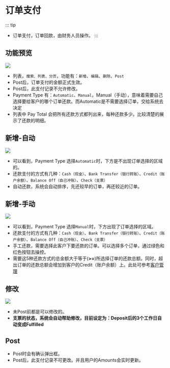 # 订单支付

::: tip
- 订单支付，订单回款，由财务人员操作。
:::

## 功能预览
![](/finance/orderPayment.png)
- 列表，`搜索、列表、分页`，功能有：`新增`、`编辑`、`删除`、`Post`
- Post后，订单支付的金额正式生效。
- Post后，此支付记录不允许修改。
- Payment Type 有：`Automatic`、`Manual`，Manual（手动），意味着需要自己选择要给客户的哪个订单还款。而Automatic是不需要选择订单，交给系统去决定
- 列表中 Pay Total 会把所有还款方式都列出来，每种还款多少。比较清楚的展示了还款的明细。

## 新增-自动
![](/finance/orderPayment-add-automatic.png)
- 可以看到，Payment Type 选择`Automatic`时，下方是不出现订单选择的区域的。
- 还款支付的方式有几种：`Cash（现金）`、`Bank Transfer（银行转账）`、`Credit（账户余额）`、`Balance Off（自己冲账）`、`Check（支票）`
- 自动还款，系统会自动排序，先还较早的订单，再还较近的订单。

## 新增-手动
![](/finance/orderPayment-add-manual.png)
- 可以看到，Payment Type 选择`Manual`时，下方出现了订单选择的区域。
- 还款支付的方式有几种：`Cash（现金）`、`Bank Transfer（银行转账）`、`Credit（账户余额）`、`Balance Off（自己冲账）`、`Check（支票）`
- 手工还款，需要选择此客户下要还款的订单。可以选择多个订单，通过绿色和红色按钮去操控。
- 需要这5种还款方式的总金额大于等于(**>=**)所选择订单的还款总额。同时，超出订单的还款总额会增加到客户的Credit（账户余额）上。此处可参考[客户管理](../basic/customer)

## 修改
![](/finance/orderPayment-edit.png)
- 未Post前都是可以修改的。
- **支票的状态，系统会自动帮助修改，目前设定为：Deposit后的3个工作日自动变成Fulfilled**

## Post
- Post时会有确认弹出框。
- Post后，此支付记录不可更改。并且用户的Amounts会实时更新。